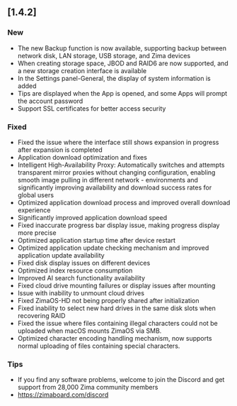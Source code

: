 ## [1.4.2]
### New
- The new Backup function is now available, supporting backup between network disk, LAN storage, USB storage, and Zima devices
- When creating storage space, JBOD and RAID6 are now supported, and a new storage creation interface is available
- In the Settings panel-General, the display of system information is added
- Tips are displayed when the App is opened, and some Apps will prompt the account password
- Support SSL certificates for better access security
### Fixed
- Fixed the issue where the interface still shows expansion in progress after expansion is completed
- Application download optimization and fixes
- Intelligent High-Availability Proxy: Automatically switches and attempts transparent mirror proxies without changing configuration, enabling smooth image pulling in different network - environments and significantly improving availability and download success rates for global users
- Optimized application download process and improved overall download experience
- Significantly improved application download speed
- Fixed inaccurate progress bar display issue, making progress display more precise
- Optimized application startup time after device restart
- Optimized application update checking mechanism and improved application update availability
- Fixed disk display issues on different devices
- Optimized index resource consumption
- Improved AI search functionality availability
- Fixed cloud drive mounting failures or display issues after mounting
- Issue with inability to unmount cloud drives
- Fixed ZimaOS-HD not being properly shared after initialization
- Fixed inability to select new hard drives in the same disk slots when recovering RAID
- Fixed the issue where files containing illegal characters could not be uploaded when macOS mounts ZimaOS via SMB.
- Optimized character encoding handling mechanism, now supports normal uploading of files containing special characters.
### Tips
- If you find any software problems, welcome to join the Discord and get support from 28,000 Zima community members
- <a href="https://zimaboard.com/discord" target="_blank" style="color:blue">https://zimaboard.com/discord</a>
